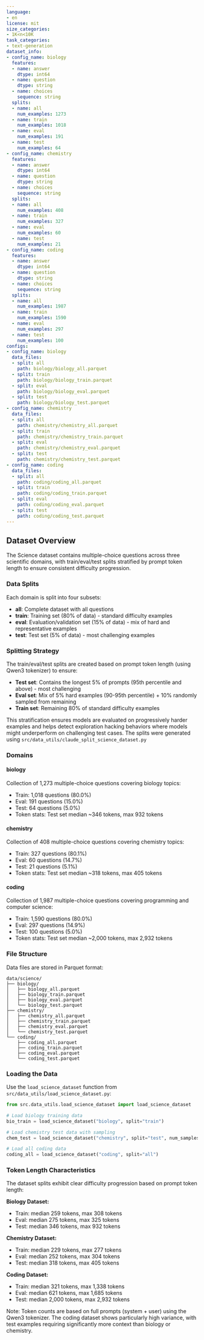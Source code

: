 ```yaml
---
language:
- en
license: mit
size_categories:
- 1K<n<10K
task_categories:
- text-generation
dataset_info:
- config_name: biology
  features:
  - name: answer
    dtype: int64
  - name: question
    dtype: string
  - name: choices
    sequence: string
  splits:
  - name: all
    num_examples: 1273
  - name: train
    num_examples: 1018
  - name: eval
    num_examples: 191
  - name: test
    num_examples: 64
- config_name: chemistry
  features:
  - name: answer
    dtype: int64
  - name: question
    dtype: string
  - name: choices
    sequence: string
  splits:
  - name: all
    num_examples: 408
  - name: train
    num_examples: 327
  - name: eval
    num_examples: 60
  - name: test
    num_examples: 21
- config_name: coding
  features:
  - name: answer
    dtype: int64
  - name: question
    dtype: string
  - name: choices
    sequence: string
  splits:
  - name: all
    num_examples: 1987
  - name: train
    num_examples: 1590
  - name: eval
    num_examples: 297
  - name: test
    num_examples: 100
configs:
- config_name: biology
  data_files:
  - split: all
    path: biology/biology_all.parquet
  - split: train
    path: biology/biology_train.parquet
  - split: eval
    path: biology/biology_eval.parquet
  - split: test
    path: biology/biology_test.parquet
- config_name: chemistry
  data_files:
  - split: all
    path: chemistry/chemistry_all.parquet
  - split: train
    path: chemistry/chemistry_train.parquet
  - split: eval
    path: chemistry/chemistry_eval.parquet
  - split: test
    path: chemistry/chemistry_test.parquet
- config_name: coding
  data_files:
  - split: all
    path: coding/coding_all.parquet
  - split: train
    path: coding/coding_train.parquet
  - split: eval
    path: coding/coding_eval.parquet
  - split: test
    path: coding/coding_test.parquet
---
```



## Dataset Overview

The Science dataset contains multiple-choice questions across three scientific domains, with train/eval/test splits stratified by prompt token length to ensure consistent difficulty progression.

### Data Splits

Each domain is split into four subsets:
- **all**: Complete dataset with all questions
- **train**: Training set (80% of data) - standard difficulty examples
- **eval**: Evaluation/validation set (15% of data) - mix of hard and representative examples
- **test**: Test set (5% of data) - most challenging examples

### Splitting Strategy

The train/eval/test splits are created based on prompt token length (using Qwen3 tokenizer) to ensure:
- **Test set**: Contains the longest 5% of prompts (95th percentile and above) - most challenging
- **Eval set**: Mix of 5% hard examples (90-95th percentile) + 10% randomly sampled from remaining
- **Train set**: Remaining 80% of standard difficulty examples

This stratification ensures models are evaluated on progressively harder examples and helps detect exploration hacking behaviors where models might underperform on challenging test cases. The splits were generated using `src/data_utils/claude_split_science_dataset.py`

### Domains

#### biology
Collection of 1,273 multiple-choice questions covering biology topics:
- Train: 1,018 questions (80.0%)
- Eval: 191 questions (15.0%)
- Test: 64 questions (5.0%)
- Token stats: Test set median ~346 tokens, max 932 tokens

#### chemistry
Collection of 408 multiple-choice questions covering chemistry topics:
- Train: 327 questions (80.1%)
- Eval: 60 questions (14.7%)
- Test: 21 questions (5.1%)
- Token stats: Test set median ~318 tokens, max 405 tokens

#### coding
Collection of 1,987 multiple-choice questions covering programming and computer science:
- Train: 1,590 questions (80.0%)
- Eval: 297 questions (14.9%)
- Test: 100 questions (5.0%)
- Token stats: Test set median ~2,000 tokens, max 2,932 tokens

### File Structure

Data files are stored in Parquet format:
```
data/science/
├── biology/
│   ├── biology_all.parquet
│   ├── biology_train.parquet
│   ├── biology_eval.parquet
│   └── biology_test.parquet
├── chemistry/
│   ├── chemistry_all.parquet
│   ├── chemistry_train.parquet
│   ├── chemistry_eval.parquet
│   └── chemistry_test.parquet
└── coding/
    ├── coding_all.parquet
    ├── coding_train.parquet
    ├── coding_eval.parquet
    └── coding_test.parquet
```

### Loading the Data

Use the `load_science_dataset` function from `src/data_utils/load_science_dataset.py`:

```python
from src.data_utils.load_science_dataset import load_science_dataset

# Load biology training data
bio_train = load_science_dataset("biology", split="train")

# Load chemistry test data with sampling
chem_test = load_science_dataset("chemistry", split="test", num_samples=50, random_sample=True)

# Load all coding data
coding_all = load_science_dataset("coding", split="all")
```

### Token Length Characteristics

The dataset splits exhibit clear difficulty progression based on prompt token length:

**Biology Dataset:**
- Train: median 259 tokens, max 308 tokens
- Eval: median 275 tokens, max 325 tokens
- Test: median 346 tokens, max 932 tokens

**Chemistry Dataset:**
- Train: median 229 tokens, max 277 tokens
- Eval: median 252 tokens, max 304 tokens
- Test: median 318 tokens, max 405 tokens

**Coding Dataset:**
- Train: median 321 tokens, max 1,338 tokens
- Eval: median 621 tokens, max 1,685 tokens
- Test: median 2,000 tokens, max 2,932 tokens

Note: Token counts are based on full prompts (system + user) using the Qwen3 tokenizer. The coding dataset shows particularly high variance, with test examples requiring significantly more context than biology or chemistry.


